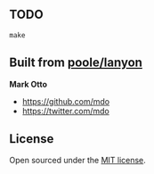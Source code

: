 ## TODO
```
make
```

## Built from [poole/lanyon ](https://github.com/poole/lanyon)

**Mark Otto**
- <https://github.com/mdo>
- <https://twitter.com/mdo>


## License

Open sourced under the [MIT license](LICENSE.md).

